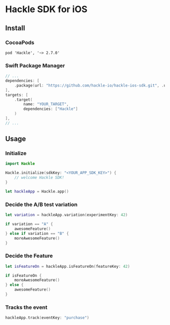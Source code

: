 # Hackle SDK for iOS

## Install

### CocoaPods

```
pod 'Hackle', '~> 2.7.0'
```

### Swift Package Manager

```swift
// ...
dependencies: [
    .package(url: "https://github.com/hackle-io/hackle-ios-sdk.git", .upToNextMinor("2.7.0"))
],
targets: [
    .target(
        name: "YOUR_TARGET",
        dependencies: ["Hackle"]
    )
],
// ...
```

## Usage

### Initialize

```swift
import Hackle

Hackle.initialize(sdkKey: "<YOUR_APP_SDK_KEY>") {
    // welcome Hackle SDK!
}

let hackleApp = Hackle.app()
```

### Decide the A/B test variation

```swift
let variation = hackleApp.variation(experimentKey: 42)

if variation == "A" {
    awesomeFeature()
} else if variation == "B" {
    moreAwesomeFeature()
}
```

### Decide the Feature

```swift
let isFeatureOn = hackleApp.isFeatureOn(featureKey: 42)

if isFeatureOn {
    moreAwesomeFeature()
} else {
    awesomeFeature()
}
```

### Tracks the event

```swift
hackleApp.track(eventKey: "purchase")
```